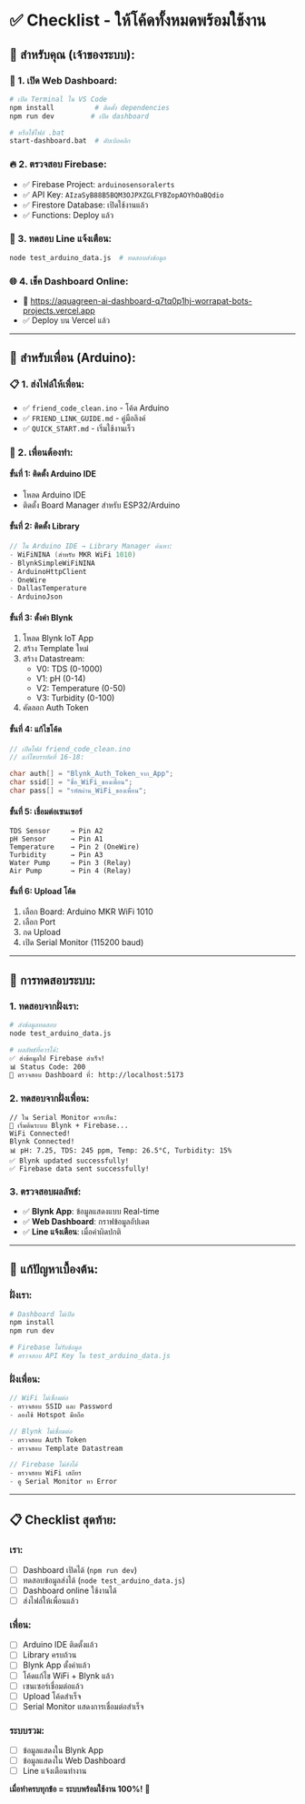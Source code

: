 # ✅ Checklist - ให้โค้ดทั้งหมดพร้อมใช้งาน

## 🎯 **สำหรับคุณ (เจ้าของระบบ):**

### **📱 1. เปิด Web Dashboard:**
```bash
# เปิด Terminal ใน VS Code
npm install          # ติดตั้ง dependencies
npm run dev         # เปิด dashboard

# หรือใช้ไฟล์ .bat
start-dashboard.bat  # ดับเบิลคลิก
```

### **🔥 2. ตรวจสอบ Firebase:**
- ✅ Firebase Project: `arduinosensoralerts`
- ✅ API Key: `AIzaSyB88B5BQM3OJPXZGLFYBZopAOYhOaBQdio`
- ✅ Firestore Database: เปิดใช้งานแล้ว
- ✅ Functions: Deploy แล้ว

### **📱 3. ทดสอบ Line แจ้งเตือน:**
```bash
node test_arduino_data.js  # ทดสอบส่งข้อมูล
```

### **🌐 4. เช็ค Dashboard Online:**
- 🔗 https://aquagreen-ai-dashboard-q7tq0p1hj-worrapat-bots-projects.vercel.app
- ✅ Deploy บน Vercel แล้ว

---

## 🤝 **สำหรับเพื่อน (Arduino):**

### **📋 1. ส่งไฟล์ให้เพื่อน:**
- ✅ `friend_code_clean.ino` - โค้ด Arduino
- ✅ `FRIEND_LINK_GUIDE.md` - คู่มือลิงค์
- ✅ `QUICK_START.md` - เริ่มใช้งานเร็ว

### **🔧 2. เพื่อนต้องทำ:**

#### **ขั้นที่ 1: ติดตั้ง Arduino IDE**
- โหลด Arduino IDE
- ติดตั้ง Board Manager สำหรับ ESP32/Arduino

#### **ขั้นที่ 2: ติดตั้ง Library**
```cpp
// ใน Arduino IDE → Library Manager ค้นหา:
- WiFiNINA (สำหรับ MKR WiFi 1010)
- BlynkSimpleWiFiNINA
- ArduinoHttpClient
- OneWire
- DallasTemperature
- ArduinoJson
```

#### **ขั้นที่ 3: ตั้งค่า Blynk**
1. โหลด Blynk IoT App
2. สร้าง Template ใหม่
3. สร้าง Datastream:
   - V0: TDS (0-1000)
   - V1: pH (0-14)
   - V2: Temperature (0-50)
   - V3: Turbidity (0-100)
4. คัดลอก Auth Token

#### **ขั้นที่ 4: แก้ไขโค้ด**
```cpp
// เปิดไฟล์ friend_code_clean.ino
// แก้ไขบรรทัดที่ 16-18:

char auth[] = "Blynk_Auth_Token_จาก_App";
char ssid[] = "ชื่อ_WiFi_ของเพื่อน";
char pass[] = "รหัสผ่าน_WiFi_ของเพื่อน";
```

#### **ขั้นที่ 5: เชื่อมต่อเซนเซอร์**
```
TDS Sensor     → Pin A2
pH Sensor      → Pin A1
Temperature    → Pin 2 (OneWire)
Turbidity      → Pin A3
Water Pump     → Pin 3 (Relay)
Air Pump       → Pin 4 (Relay)
```

#### **ขั้นที่ 6: Upload โค้ด**
1. เลือก Board: Arduino MKR WiFi 1010
2. เลือก Port
3. กด Upload
4. เปิด Serial Monitor (115200 baud)

---

## 🧪 **การทดสอบระบบ:**

### **1. ทดสอบจากฝั่งเรา:**
```bash
# ส่งข้อมูลทดสอบ
node test_arduino_data.js

# ผลลัพธ์ที่ควรได้:
✅ ส่งข้อมูลไป Firebase สำเร็จ!
📊 Status Code: 200
📱 ตรวจสอบ Dashboard ที่: http://localhost:5173
```

### **2. ทดสอบจากฝั่งเพื่อน:**
```
// ใน Serial Monitor ควรเห็น:
🌊 เริ่มต้นระบบ Blynk + Firebase...
WiFi Connected!
Blynk Connected!
📊 pH: 7.25, TDS: 245 ppm, Temp: 26.5°C, Turbidity: 15%
✅ Blynk updated successfully!
✅ Firebase data sent successfully!
```

### **3. ตรวจสอบผลลัพธ์:**
- ✅ **Blynk App**: ข้อมูลแสดงแบบ Real-time
- ✅ **Web Dashboard**: กราฟข้อมูลอัปเดต
- ✅ **Line แจ้งเตือน**: เมื่อค่าผิดปกติ

---

## 🚨 **แก้ปัญหาเบื้องต้น:**

### **ฝั่งเรา:**
```bash
# Dashboard ไม่เปิด
npm install
npm run dev

# Firebase ไม่รับข้อมูล
# ตรวจสอบ API Key ใน test_arduino_data.js
```

### **ฝั่งเพื่อน:**
```cpp
// WiFi ไม่เชื่อมต่อ
- ตรวจสอบ SSID และ Password
- ลองใช้ Hotspot มือถือ

// Blynk ไม่เชื่อมต่อ
- ตรวจสอบ Auth Token
- ตรวจสอบ Template Datastream

// Firebase ไม่ส่งได้
- ตรวจสอบ WiFi เสถียร
- ดู Serial Monitor หา Error
```

---

## 📋 **Checklist สุดท้าย:**

### **เรา:**
- [ ] Dashboard เปิดได้ (`npm run dev`)
- [ ] ทดสอบข้อมูลส่งได้ (`node test_arduino_data.js`)
- [ ] Dashboard online ใช้งานได้
- [ ] ส่งไฟล์ให้เพื่อนแล้ว

### **เพื่อน:**
- [ ] Arduino IDE ติดตั้งแล้ว
- [ ] Library ครบถ้วน
- [ ] Blynk App ตั้งค่าแล้ว
- [ ] โค้ดแก้ไข WiFi + Blynk แล้ว
- [ ] เซนเซอร์เชื่อมต่อแล้ว
- [ ] Upload โค้ดสำเร็จ
- [ ] Serial Monitor แสดงการเชื่อมต่อสำเร็จ

### **ระบบรวม:**
- [ ] ข้อมูลแสดงใน Blynk App
- [ ] ข้อมูลแสดงใน Web Dashboard
- [ ] Line แจ้งเตือนทำงาน

**เมื่อทำครบทุกข้อ = ระบบพร้อมใช้งาน 100%!** 🎉
